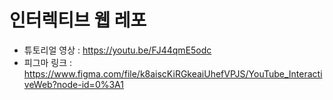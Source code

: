# 인터렉티브 웹 레포
* 튜토리얼 영상 : https://youtu.be/FJ44qmE5odc
* 피그마 링크 : https://www.figma.com/file/k8aiscKiRGkeaiUhefVPJS/YouTube_InteractiveWeb?node-id=0%3A1
